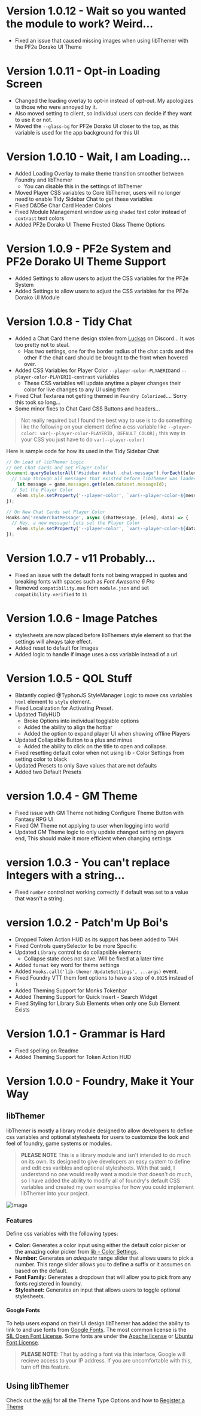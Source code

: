 # Version 1.0.12 - Wait so you wanted the module to work? Weird...
- Fixed an issue that caused missing images when using libThemer with the PF2e Dorako UI Theme

# Version 1.0.11 - Opt-in Loading Screen
- Changed the loading overlay to opt-in instead of opt-out. My apologizes to those who were annoyed by it.
 - Also moved setting to client, so individual users can decide if they want to use it or not.
- Moved the `--glass-bg` for PF2e Dorako UI closer to the top, as this variable is used for the app background for this UI

# Version 1.0.10 - Wait, I am Loading...
- Added Loading Overlay to make theme transition smoother between Foundry and libThemer
  - You can disable this in the settings of libThemer
- Moved Player CSS variables to Core libThemer, users will no longer need to enable Tidy Sidebar Chat to get these variables
- Fixed D&D5e Char Card Header Colors
- Fixed Module Management window using `shaded` text color instead of `contrast` text colors
- Added PF2e Dorako UI Theme Frosted Glass Theme Options


# Version 1.0.9 - PF2e System and PF2e Dorako UI Theme Support
- Added Settings to allow users to adjust the CSS variables for the PF2e System
- Added Settings to allow users to adjust the CSS variables for the PF2e Dorako UI Module

# Version 1.0.8 - Tidy Chat
- Added a Chat Card theme design stolen from [Luckas](https://discord.com/channels/170995199584108546/1065764029278212230/1130303762515361902) on Discord... It was too pretty not to steal.
  - Has two settings, one for the border radius of the chat cards and the other if the chat card should be brought to the front when hovered over.
- Added CSS Variables for Player Color `--player-color-PLYAERID`and `--player-color-PLAYERID-contrast` variables
  - These CSS variables will update anytime a player changes their color for live changes to any UI using them
- Fixed Chat Textarea not getting themed in `Foundry Colorized`.... Sorry this took so long...
- Some minor fixes to Chat Card CSS Buttons and headers...

> Not really required but I found the best way to use is to do something like the following
> on your element define a css variable like `--player-color: var(--player-color-PLAYERID, DEFAULT_COLOR);`
> this way in your CSS you just have to do `var(--player-color)`

Here is sample code for how its used in the Tidy Sidebar Chat
```javascript
// On Load of libThemer Logic
// Get Chat Cards and Set Player Color
document.querySelectorAll('#sidebar #chat .chat-message').forEach((elem) => {
  // Loop through all messages that existed before libThemer was laaded
	let message = game.messages.get(elem.dataset.messageId);
  // Set the Player Color
	elem.style.setProperty('--player-color', `var(--player-color-${message.user.id}, ${message.user.color})`);
});

// On New Chat Cards set Player Color
Hooks.on('renderChatMessage', async (chatMessage, [elem], data) => {
  // Hey, a new message! Lets set the Player Color
	elem.style.setProperty('--player-color', `var(--player-color-${data.user.id}, ${data.user.color})`);
});
```

# Version 1.0.7 - v11 Probably...
- Fixed an issue with the default fonts not being wrapped in quotes and breaking fonts with spaces such as *Font Awesome 6 Pro*
- Removed `compatibility.max` from `module.json` and set `compatibility.verified` to `11`

# Version 1.0.6 - Image Patches
- stylesheets are now placed before libThemers style element so that the settings will always take effect.
- Added reset to default for Images
- Added logic to handle if image uses a css variable instead of a url

# Version 1.0.5 - QOL Stuff
- Blatantly copied @TyphonJS StyleManager Logic to move css variables `html` element to `style` element.
- Fixed Localization for Activating Preset.
- Updated TidyHUD
  - Broke Options into individual togglable options
  - Added the ability to align the hotbar
  - Added the option to expand player UI when showing offline Players
- Updated Collapsible Button to a plus and minus
  - Added the ability to click on the title to open and collapse.
- Fixed resetting default color when not using lib - Color Settings from setting color to black
- Updated Presets to only Save values that are not defaults
- Added two Default Presets

# version 1.0.4 - GM Theme
- Fixed issue with GM Theme not hiding Configure Theme Button with Fantasy RPG UI
- Fixed GM Theme not applying to user when logging into world
- Updated GM Theme logic to only update changed setting on players end, This should make it more efficient when changing settings

# version 1.0.3 - You can't replace Integers with a string...
- Fixed `number` control not working correctly if default was set to a value that wasn't a string.

# version 1.0.2 - Patch'm Up Boi's
- Dropped Token Action HUD as its support has been added to TAH
- Fixed Controls querySelector to be more Specific
- Updated `Library` control to do collapsible elements
  - Collapse state does not save. Will be fixed at a later time
- Added `format` key word for theme settings
- Added `Hooks.call('lib-themer.UpdateSettings', ...args)` event.
- Fixed Foundry VTT them font options to have a step of `0.0025` instead of `1`
- Added Theming Support for Monks Tokenbar
- Added Theming Support for Quick Insert - Search Widget 
- Fixed Styling for Library Sub Elements when only one Sub Element Exists

# Version 1.0.1 - Grammar is Hard
- Fixed spelling on Readme
- Added Theming Support for Token Action HUD

# Version 1.0.0 - Foundry, Make it Your Way
## libThemer
libThemer is mostly a library module designed to allow developers to define css variables and optional stylesheets for users to customize the look and feel of foundry, game systems or modules.

> **PLEASE NOTE** This is a library module and isn't intended to do much on its own. Its designed to give developers an easy system to define and edit css varibles and optional stylesheets. With that said, I understand no one would really want a module that doesn't do much, so I have added the ability to modify all of foundry's default CSS variables and created my own examples for how you could implement libThemer into your project.

![image](https://user-images.githubusercontent.com/564874/190925581-53eb9116-ac9d-4c0c-a052-e2a29f93bc2e.png)

### Features
Define css variables with the following types:
- **Color:** Generates a color input using either the default color picker or the amazing color picker from [lib - Color Settings](https://github.com/ardittristan/VTTColorSettings). 
- **Number:** Generates an *adequate* range slider that allows users to pick a number. This range slider allows you to define a suffix or it assumes on based on the default.
- **Font Family:** Generates a dropdown that will allow you to pick from any fonts registered in foundry.
- **Stylesheet:** Generates an input that allows users to toggle optional stylesheets.

#### Google Fonts
To help users expand on their UI design libThemer has added the ability to link to and use fonts from [Google Fonts](https://fonts.google.com/). The most common license is the [SIL Open Font License](https://scripts.sil.org/OFL). Some fonts are under the [Apache license](https://www.apache.org/licenses/LICENSE-2.0) or [Ubuntu Font License](https://ubuntu.com/legal/font-licence).

> **PLEASE NOTE:** That by adding a font via this interface, Google will recieve access to your IP address. If you are uncomfortable with this, turn off this feature.

## Using libThemer

Check out the [wiki](https://github.com/mouse0270/lib-themer/wiki) for all the Theme Type Options and how to [Register a Theme](https://github.com/mouse0270/lib-themer/wiki/Registering-a-Theme)
